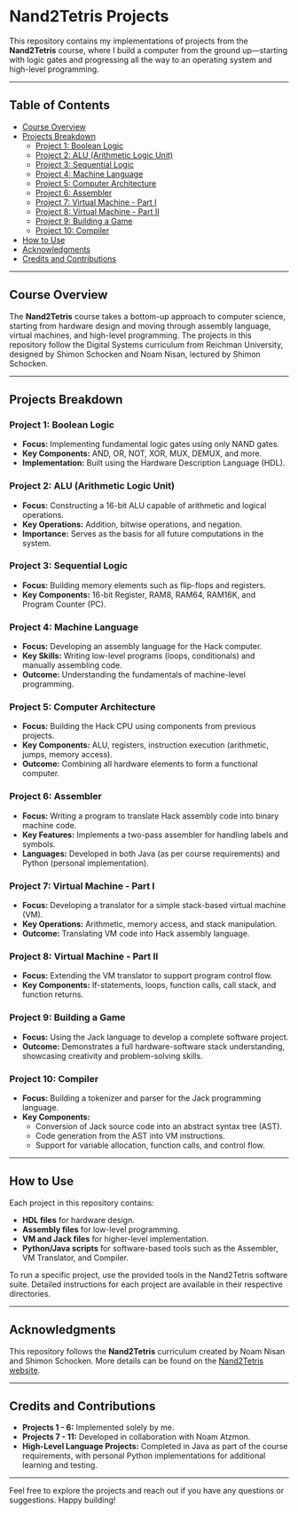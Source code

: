 # Nand2Tetris Projects

This repository contains my implementations of projects from the **Nand2Tetris** course, where I build a computer from the ground up—starting with logic gates and progressing all the way to an operating system and high-level programming.

---

## Table of Contents

- [Course Overview](#course-overview)
- [Projects Breakdown](#projects-breakdown)
  - [Project 1: Boolean Logic](#project-1-boolean-logic)
  - [Project 2: ALU (Arithmetic Logic Unit)](#project-2-alu-arithmetic-logic-unit)
  - [Project 3: Sequential Logic](#project-3-sequential-logic)
  - [Project 4: Machine Language](#project-4-machine-language)
  - [Project 5: Computer Architecture](#project-5-computer-architecture)
  - [Project 6: Assembler](#project-6-assembler)
  - [Project 7: Virtual Machine - Part I](#project-7-virtual-machine---part-i)
  - [Project 8: Virtual Machine - Part II](#project-8-virtual-machine---part-ii)
  - [Project 9: Building a Game](#project-9-building-a-game)
  - [Project 10: Compiler](#project-10-compiler)
- [How to Use](#how-to-use)
- [Acknowledgments](#acknowledgments)
- [Credits and Contributions](#credits-and-contributions)

---

## Course Overview

The **Nand2Tetris** course takes a bottom-up approach to computer science, starting from hardware design and moving through assembly language, virtual machines, and high-level programming. The projects in this repository follow the Digital Systems curriculum from Reichman University, designed by Shimon Schocken and Noam Nisan, lectured by Shimon Schocken.

---

## Projects Breakdown

### Project 1: Boolean Logic
- **Focus:** Implementing fundamental logic gates using only NAND gates.
- **Key Components:** AND, OR, NOT, XOR, MUX, DEMUX, and more.
- **Implementation:** Built using the Hardware Description Language (HDL).

### Project 2: ALU (Arithmetic Logic Unit)
- **Focus:** Constructing a 16-bit ALU capable of arithmetic and logical operations.
- **Key Operations:** Addition, bitwise operations, and negation.
- **Importance:** Serves as the basis for all future computations in the system.

### Project 3: Sequential Logic
- **Focus:** Building memory elements such as flip-flops and registers.
- **Key Components:** 16-bit Register, RAM8, RAM64, RAM16K, and Program Counter (PC).

### Project 4: Machine Language
- **Focus:** Developing an assembly language for the Hack computer.
- **Key Skills:** Writing low-level programs (loops, conditionals) and manually assembling code.
- **Outcome:** Understanding the fundamentals of machine-level programming.

### Project 5: Computer Architecture
- **Focus:** Building the Hack CPU using components from previous projects.
- **Key Components:** ALU, registers, instruction execution (arithmetic, jumps, memory access).
- **Outcome:** Combining all hardware elements to form a functional computer.

### Project 6: Assembler
- **Focus:** Writing a program to translate Hack assembly code into binary machine code.
- **Key Features:** Implements a two-pass assembler for handling labels and symbols.
- **Languages:** Developed in both Java (as per course requirements) and Python (personal implementation).

### Project 7: Virtual Machine - Part I
- **Focus:** Developing a translator for a simple stack-based virtual machine (VM).
- **Key Operations:** Arithmetic, memory access, and stack manipulation.
- **Outcome:** Translating VM code into Hack assembly language.

### Project 8: Virtual Machine - Part II
- **Focus:** Extending the VM translator to support program control flow.
- **Key Components:** If-statements, loops, function calls, call stack, and function returns.

### Project 9: Building a Game
- **Focus:** Using the Jack language to develop a complete software project.
- **Outcome:** Demonstrates a full hardware-software stack understanding, showcasing creativity and problem-solving skills.

### Project 10: Compiler
- **Focus:** Building a tokenizer and parser for the Jack programming language.
- **Key Components:** 
  - Conversion of Jack source code into an abstract syntax tree (AST).
  - Code generation from the AST into VM instructions.
  - Support for variable allocation, function calls, and control flow.

---

## How to Use

Each project in this repository contains:
- **HDL files** for hardware design.
- **Assembly files** for low-level programming.
- **VM and Jack files** for higher-level implementation.
- **Python/Java scripts** for software-based tools such as the Assembler, VM Translator, and Compiler.

To run a specific project, use the provided tools in the Nand2Tetris software suite. Detailed instructions for each project are available in their respective directories.

---

## Acknowledgments

This repository follows the **Nand2Tetris** curriculum created by Noam Nisan and Shimon Schocken. More details can be found on the [Nand2Tetris website](https://www.nand2tetris.org/).

---

## Credits and Contributions

- **Projects 1 - 6:** Implemented solely by me.
- **Projects 7 - 11:** Developed in collaboration with Noam Atzmon.
- **High-Level Language Projects:** Completed in Java as part of the course requirements, with personal Python implementations for additional learning and testing.

---

Feel free to explore the projects and reach out if you have any questions or suggestions. Happy building!

